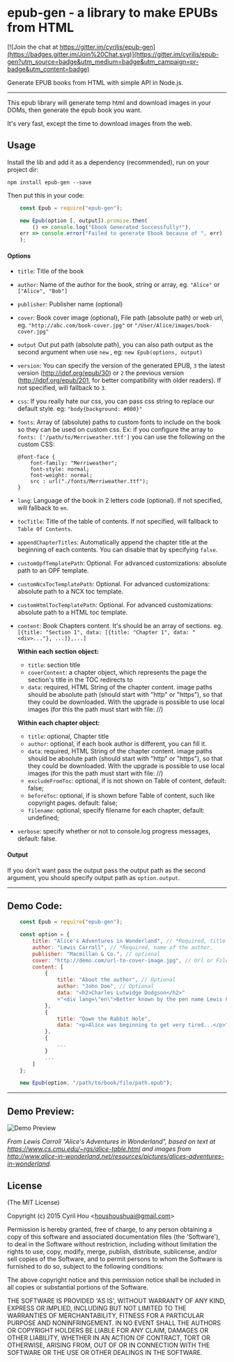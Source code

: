 # epub-gen - a library to make EPUBs from HTML

[![Join the chat at https://gitter.im/cyrilis/epub-gen](https://badges.gitter.im/Join%20Chat.svg)](https://gitter.im/cyrilis/epub-gen?utm_source=badge&utm_medium=badge&utm_campaign=pr-badge&utm_content=badge)

Generate EPUB books from HTML with simple API in Node.js.

------

This epub library will generate temp html and download images in your DOMs, then generate the epub book you want.

It's very fast, except the time to download images from the web.


## Usage

Install the lib and add it as a dependency (recommended), run on your project dir:

	npm install epub-gen --save

Then put this in your code:

```javascript
    const Epub = require("epub-gen");

    new Epub(option [, output]).promise.then(
        () => console.log("Ebook Generated Successfully!"),
	err => console.error("Failed to generate Ebook because of ", err)
    );
```

#### Options

- `title`:
    Title of the book
- `author`:
    Name of the author for the book, string or array, eg. `"Alice"` or `["Alice", "Bob"]`
- `publisher`:
    Publisher name (optional)
- `cover`:
    Book cover image (optional), File path (absolute path) or web url, eg. `"http://abc.com/book-cover.jpg"` or `"/User/Alice/images/book-cover.jpg"`
- `output`
    Out put path (absolute path), you can also path output as the second argument when use `new` , eg: `new Epub(options, output)`
- `version`:
    You can specify the version of the generated EPUB, `3` the latest version (http://idpf.org/epub/30) or `2` the previous version (http://idpf.org/epub/201, for better compatibility with older readers). If not specified, will fallback to `3`.
- `css`:
    If you really hate our css, you can pass css string to replace our default style. eg: `"body{background: #000}"`
- `fonts`:
    Array of (absolute) paths to custom fonts to include on the book so they can be used on custom css. Ex: if you configure the array to `fonts: ['/path/to/Merriweather.ttf']` you can use the following on the custom CSS:

    ```
    @font-face {
        font-family: "Merriweather";
        font-style: normal;
        font-weight: normal;
        src : url("./fonts/Merriweather.ttf");
    }
    ```
- `lang`:
    Language of the book in 2 letters code (optional). If not specified, will fallback to `en`.
- `tocTitle`:
    Title of the table of contents. If not specified, will fallback to `Table Of Contents`.
- `appendChapterTitles`:
    Automatically append the chapter title at the beginning of each contents. You can disable that by specifying `false`.
- `customOpfTemplatePath`:
    Optional. For advanced customizations: absolute path to an OPF template.
- `customNcxTocTemplatePath`:
    Optional. For advanced customizations: absolute path to a NCX toc template.
- `customHtmlTocTemplatePath`:
    Optional. For advanced customizations: absolute path to a HTML toc template.
- `content`:
    Book Chapters content. It's should be an array of sections. eg. `[{title: "Section 1", data: [{title: "Chapter 1", data: "<div>..."}, ...]},...]`

    **Within each section object:**

    - `title`:
        section title
    - `coverContent`:
        a chapter object, which represents the page the section's title in the TOC redirects to  
    - `data`:
        required, HTML String of the chapter content. image paths should be absolute path (should start with "http" or "https"), so that they could be downloaded. With the upgrade is possible to use local images (for this the path 	must start with file: //)

    **Within each chapter object:**

    - `title`:
        optional, Chapter title
    - `author`:
        optional, if each book author is different, you can fill it.
    - `data`:
        required, HTML String of the chapter content. image paths should be absolute path (should start with "http" or "https"), so that they could be downloaded. With the upgrade is possible to use local images (for this the path 	must start with file: //)
    - `excludeFromToc`:
        optional, if is not shown on Table of content, default: false;
    - `beforeToc`:
        optional, if is shown before Table of content, such like copyright pages. default: false;
    - `filename`:
        optional, specify filename for each chapter, default: undefined;
- `verbose`:
    specify whether or not to console.log progress messages, default: false.

#### Output
If you don't want pass the output pass the output path as the second argument, you should specify output path as `option.output`.

------

## Demo Code:

```javascript
    const Epub = require("epub-gen");

    const option = {
        title: "Alice's Adventures in Wonderland", // *Required, title of the book.
        author: "Lewis Carroll", // *Required, name of the author.
        publisher: "Macmillan & Co.", // optional
        cover: "http://demo.com/url-to-cover-image.jpg", // Url or File path, both ok.
        content: [
            {
                title: "About the author", // Optional
                author: "John Doe", // Optional
                data: "<h2>Charles Lutwidge Dodgson</h2>"
                +"<div lang=\"en\">Better known by the pen name Lewis Carroll...</div>" // pass html string
            },
            {
                title: "Down the Rabbit Hole",
                data: "<p>Alice was beginning to get very tired...</p>"
            },
            {
                ...
            }
            ...
        ]
    };

    new Epub(option, "/path/to/book/file/path.epub");

```

------

## Demo Preview:

![Demo Preview](demo_preview.png?raw=true)

_From Lewis Carroll "Alice's Adventures in Wonderland", based on text at https://www.cs.cmu.edu/~rgs/alice-table.html and images from http://www.alice-in-wonderland.net/resources/pictures/alices-adventures-in-wonderland._

## License

(The MIT License)

Copyright (c) 2015 Cyril Hou &lt;houshoushuai@gmail.com&gt;

Permission is hereby granted, free of charge, to any person obtaining
a copy of this software and associated documentation files (the
'Software'), to deal in the Software without restriction, including
without limitation the rights to use, copy, modify, merge, publish,
distribute, sublicense, and/or sell copies of the Software, and to
permit persons to whom the Software is furnished to do so, subject to
the following conditions:

The above copyright notice and this permission notice shall be
included in all copies or substantial portions of the Software.

THE SOFTWARE IS PROVIDED 'AS IS', WITHOUT WARRANTY OF ANY KIND,
EXPRESS OR IMPLIED, INCLUDING BUT NOT LIMITED TO THE WARRANTIES OF
MERCHANTABILITY, FITNESS FOR A PARTICULAR PURPOSE AND NONINFRINGEMENT.
IN NO EVENT SHALL THE AUTHORS OR COPYRIGHT HOLDERS BE LIABLE FOR ANY
CLAIM, DAMAGES OR OTHER LIABILITY, WHETHER IN AN ACTION OF CONTRACT,
TORT OR OTHERWISE, ARISING FROM, OUT OF OR IN CONNECTION WITH THE
SOFTWARE OR THE USE OR OTHER DEALINGS IN THE SOFTWARE.
